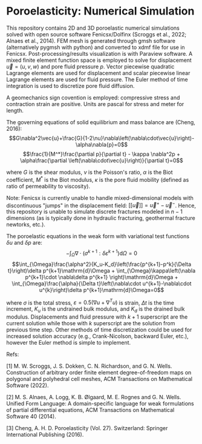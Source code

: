 # Poroelasticity: Numerical Simulation
This repository contains 2D and 3D poroelastic numerical simulations solved with open source software Fenicsx/Dolfinx (Scroggs et al., 2022; Alnaes et al., 2014). FEM mesh is generated through gmsh software (alternatively pygmsh with python) and converted to xdmf file for use in Fenicsx. Post-processing/results visualization is with Paraview software. A mixed finite element function space is employed to solve for displacement $\vec{u}=\left(u,v,w\right)$ and pore fluid pressure $p$. Vector piecewise quadratic Lagrange elements are used for displacement and scalar piecewise linear Lagrange elements are used for fluid pressure. The Euler method of time integration is used to discretize pore fluid diffusion.

A geomechanics sign covention is employed: compressive stress and contraction strain are positive. Units are pascal for stress and meter for length.

The governing equations of solid equilibrium and mass balance are (Cheng, 2016): $$G\nabla^2\vec{u}+\frac{G}{1-2\nu}\nabla\left(\nabla\cdot\vec{u}\right)-\alpha\nabla{p}=0$$ $$\frac{1}{M^*}\frac{\partial p}{\partial t} - \kappa \nabla^2p + \alpha\frac{\partial \left(\nabla\cdot\vec{u}\right)}{\partial t}=0$$

where $G$ is the shear modulus, $\nu$ is the Poisson's ratio, $\alpha$ is the Biot coefficient, $M^*$ is the Biot modulus, $\kappa$ is the pore fluid mobility (defined as ratio of permeability to viscosity).

Note: Fenicsx is currently unable to handle mixed-dimensional models with discontinuous "jumps" in the displacement field: $[[\vec{u}]]=\vec{u}^+-\vec{u}^-$. Hence, this repository is unable to simulate discrete fractures modeled in $n-1$ dimensions (as is typically done in hydraulic fracturing, geothermal fracture newtorks, etc.).

The poroelastic equations in the weak form with variational test functions $\delta u$ and $\delta p$ are: $$-\int_{\Omega}\nabla\cdot\left(\sigma^{k+1}:\delta \varepsilon^{k+1}\right)\mathrm{d}\Omega=0$$ $$\int_{\Omega}\frac{\alpha^2}{K_u-K_d}\left(\frac{p^{k+1}-p^k}{\Delta t}\right)\delta p^{k+1}\mathrm{d}\Omega + \int_{\Omega}\kappa\left(\nabla p^{k+1}\cdot \nabla\delta p^{k+1} \right)\mathrm{d}\Omega + \int_{\Omega}\frac{\alpha}{\Delta t}\left(\nabla\cdot u^{k+1}-\nabla\cdot u^{k}\right)\delta p^{k+1}\mathrm{d}\Omega=0$$

where $\sigma$ is the total stress, $\varepsilon = 0.5\left(\nabla u + \nabla^T u\right)$ is strain, $\Delta t$ is the time increment, $K_u$ is the undrained bulk modulus, and $K_d$ is the drained bulk modulus. Displacements and fluid pressure with $k+1$ superscript are the current solution while those with $k$ superscript are the solution from previous time step. Other methods of time discretization could be used for increased solution accuracy (e.g., Crank-Nicolson, backward Euler, etc.), however the Euler method is simple to implement.

Refs:

[1] M. W. Scroggs, J. S. Dokken, C. N. Richardson, and G. N. Wells. Construction of arbitrary order finite element degree-of-freedom maps on polygonal and polyhedral cell meshes, ACM Transactions on Mathematical Software (2022).

[2] M. S. Alnaes, A. Logg, K. B. Ølgaard, M. E. Rognes and G. N. Wells. Unified Form Language: A domain-specific language for weak formulations of partial differential equations, ACM Transactions on Mathematical Software 40 (2014).

[3] Cheng, A. H. D. Poroelasticity (Vol. 27). Switzerland: Springer International Publishing (2016).
